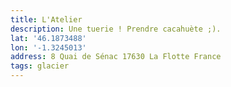 ```yaml
---
title: L'Atelier
description: Une tuerie ! Prendre cacahuète ;).
lat: '46.1873488'
lon: '-1.3245013'
address: 8 Quai de Sénac 17630 La Flotte France
tags: glacier
---
```

